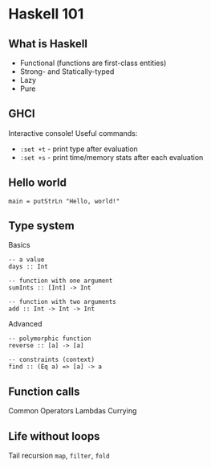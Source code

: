 # Haskell 101


## What is Haskell


* Functional (functions are first-class entities)
* Strong- and Statically-typed
* Lazy
* Pure

## GHCI
Interactive console!
Useful commands:
* `:set +t` - print type after evaluation
* `:set +s` - print time/memory stats after each evaluation

## Hello world
    main = putStrLn "Hello, world!"

## Type system
Basics

    -- a value
    days :: Int

    -- function with one argument
    sumInts :: [Int] -> Int

    -- function with two arguments
    add :: Int -> Int -> Int

Advanced

    -- polymorphic function
    reverse :: [a] -> [a]

    -- constraints (context)
    find :: (Eq a) => [a] -> a

## Function calls
Common
Operators
Lambdas
Currying

## Life without loops
Tail recursion
`map`, `filter`, `fold`
